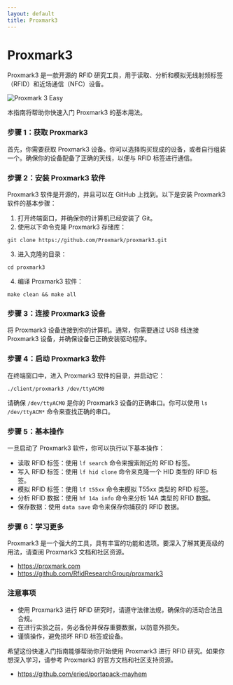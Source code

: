 ```yaml
---
layout: default
title: Proxmark3
---
```


# Proxmark3

Proxmark3 是一款开源的 RFID 研究工具，用于读取、分析和模拟无线射频标签（RFID）和近场通信（NFC）设备。

![Proxmark 3 Easy](https://proxmark.com/user/pages/03.proxmark-3-hardware/05.proxmark-3-easy/PM3-Easy-Trans.png)

本指南将帮助你快速入门 Proxmark3 的基本用法。

### 步骤 1：获取 Proxmark3

首先，你需要获取 Proxmark3 设备。你可以选择购买现成的设备，或者自行组装一个。确保你的设备配备了正确的天线，以便与 RFID 标签进行通信。

### 步骤 2：安装 Proxmark3 软件

Proxmark3 软件是开源的，并且可以在 GitHub 上找到。以下是安装 Proxmark3 软件的基本步骤：

1. 打开终端窗口，并确保你的计算机已经安装了 Git。
2. 使用以下命令克隆 Proxmark3 存储库：

```shell
git clone https://github.com/Proxmark/proxmark3.git
```

3. 进入克隆的目录：

```shelll
cd proxmark3
```

4. 编译 Proxmark3 软件：

```shell
make clean && make all
```

### 步骤 3：连接 Proxmark3 设备

将 Proxmark3 设备连接到你的计算机。通常，你需要通过 USB 线连接 Proxmark3 设备，并确保设备已正确安装驱动程序。

### 步骤 4：启动 Proxmark3 软件

在终端窗口中，进入 Proxmark3 软件的目录，并启动它：

```shell
./client/proxmark3 /dev/ttyACM0
```

请确保 `/dev/ttyACM0` 是你的 Proxmark3 设备的正确串口。你可以使用 `ls /dev/ttyACM*` 命令来查找正确的串口。

### 步骤 5：基本操作

一旦启动了 Proxmark3 软件，你可以执行以下基本操作：

- 读取 RFID 标签：使用 `lf search` 命令来搜索附近的 RFID 标签。
- 写入 RFID 标签：使用 `lf hid clone` 命令来克隆一个 HID 类型的 RFID 标签。
- 模拟 RFID 标签：使用 `lf t55xx` 命令来模拟 T55xx 类型的 RFID 标签。
- 分析 RFID 数据：使用 `hf 14a info` 命令来分析 14A 类型的 RFID 数据。
- 保存数据：使用 `data save` 命令来保存你捕获的 RFID 数据。

### 步骤 6：学习更多

Proxmark3 是一个强大的工具，具有丰富的功能和选项。要深入了解其更高级的用法，请查阅 Proxmark3 文档和社区资源。

- https://proxmark.com
- https://github.com/RfidResearchGroup/proxmark3

### 注意事项

- 使用 Proxmark3 进行 RFID 研究时，请遵守法律法规，确保你的活动合法且合规。
- 在进行实验之前，务必备份并保存重要数据，以防意外损失。
- 谨慎操作，避免损坏 RFID 标签或设备。

希望这份快速入门指南能够帮助你开始使用 Proxmark3 进行 RFID 研究。如果你想深入学习，请参考 Proxmark3 的官方文档和社区支持资源。

- https://github.com/eried/portapack-mayhem